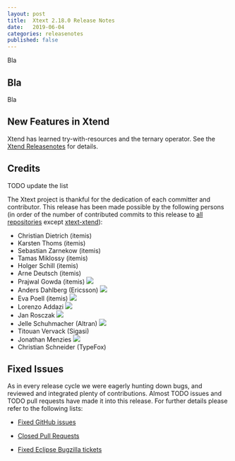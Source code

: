 ```yaml
---
layout: post
title:  Xtext 2.18.0 Release Notes
date:   2019-06-04
categories: releasenotes
published: false
---
```


Bla

## Bla
Bla

## New Features in Xtend

Xtend has learned try-with-resources and the ternary operator. See the [Xtend Releasenotes](https://www.eclipse.org/xtend/releasenotes.html#/releasenotes/2019/06/04/version-2-18-0) for details.

## Credits

TODO update the list

The Xtext project is thankful for the dedication of each committer and contributor. This release has been made possible by the following persons (in order of the number of contributed commits to this release to [all repositories](https://github.com/eclipse/xtext#repositories) except [xtext-xtend](https://github.com/eclipse/xtext-xtend)):

- Christian Dietrich (itemis)
- Karsten Thoms (itemis)
- Sebastian Zarnekow (itemis)
- Tamas Miklossy (itemis)
- Holger Schill (itemis)
- Arne Deutsch (itemis)
- Prajwal Gowda (itemis) ![](https://img.shields.io/badge/-first%20time%20contributor-green.svg)
- Anders Dahlberg (Ericsson) ![](https://img.shields.io/badge/-first%20time%20contributor-green.svg)
- Eva Poell (itemis) ![](https://img.shields.io/badge/-first%20time%20contributor-green.svg)
- Lorenzo Addazi ![](https://img.shields.io/badge/-first%20time%20contributor-green.svg)
- Jan Rosczak ![](https://img.shields.io/badge/-first%20time%20contributor-green.svg)
- Jelle Schuhmacher (Altran) ![](https://img.shields.io/badge/-first%20time%20contributor-green.svg)
- Titouan Vervack (Sigasi) 
- Jonathan Menzies ![](https://img.shields.io/badge/-first%20time%20contributor-green.svg)
- Christian Schneider (TypeFox)


## Fixed Issues

As in every release cycle we were eagerly hunting down bugs, and reviewed and integrated plenty of contributions. Almost TODO issues and TODO pull requests have made it into this release. For further details please refer to the following lists:

* [Fixed GitHub issues](https://github.com/search?utf8=%E2%9C%93&q=is%3Aissue+milestone%3ARelease_2.18+is%3Aclosed+repo%3Aeclipse%2Fxtext+repo%3Aeclipse%2Fxtext-core+repo%3Aeclipse%2Fxtext-lib+repo%3Aeclipse%2Fxtext-extras+repo%3Aeclipse%2Fxtext-eclipse+repo%3Aeclipse%2Fxtext-idea+repo%3Aeclipse%2Fxtext-web+repo%3Aeclipse%2Fxtext-maven+repo%3Aeclipse%2Fxtext-xtend&type=Issues&ref=searchresults)

* [Closed Pull Requests](https://github.com/search?utf8=%E2%9C%93&q=is%3Apr+milestone%3ARelease_2.18+is%3Aclosed+repo%3Aeclipse%2Fxtext+repo%3Aeclipse%2Fxtext-core+repo%3Aeclipse%2Fxtext-lib+repo%3Aeclipse%2Fxtext-extras+repo%3Aeclipse%2Fxtext-eclipse+repo%3Aeclipse%2Fxtext-idea+repo%3Aeclipse%2Fxtext-web+repo%3Aeclipse%2Fxtext-maven+repo%3Aeclipse%2Fxtext-xtend&type=Issues&ref=searchresults)

* [Fixed Eclipse Bugzilla tickets](https://bugs.eclipse.org/bugs/buglist.cgi?bug_status=RESOLVED&bug_status=VERIFIED&bug_status=CLOSED&classification=Modeling&classification=Tools&columnlist=product%2Ccomponent%2Cassigned_to%2Cbug_status%2Cresolution%2Cshort_desc%2Cchangeddate%2Ckeywords&f0=OP&f1=OP&f3=CP&f4=CP&known_name=Xtext%202.18&list_id=16618269&product=TMF&product=Xtend&query_based_on=Xtext%202.18&query_format=advanced&status_whiteboard=v2.18&status_whiteboard_type=allwordssubstr)
